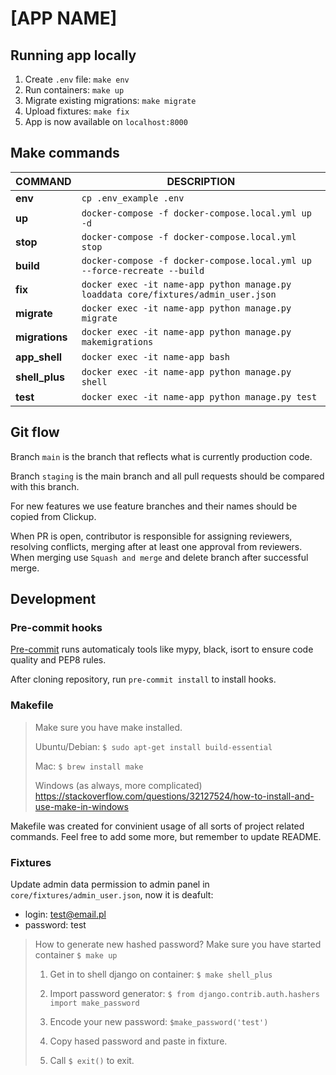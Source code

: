 # [APP NAME]

## Running app locally

1. Create `.env` file: `make env`
2. Run containers: `make up`
3. Migrate existing migrations: `make migrate`
4. Upload fixtures: `make fix`
5. App is now available on `localhost:8000`

## Make commands
| COMMAND | DESCRIPTION |
|-----------|-----------|
|**env**|`cp .env_example .env`|
|**up**|`docker-compose -f docker-compose.local.yml up -d`|
|**stop**|`docker-compose -f docker-compose.local.yml stop`|
|**build**|`docker-compose -f docker-compose.local.yml up --force-recreate --build`|
|**fix**|`docker exec -it name-app python manage.py loaddata core/fixtures/admin_user.json`|
|**migrate**|`docker exec -it name-app python manage.py migrate`|
|**migrations**|`docker exec -it name-app python manage.py makemigrations`|
|**app_shell**|`docker exec -it name-app bash`|
|**shell_plus**|`docker exec -it name-app python manage.py shell`|
|**test**|`docker exec -it name-app python manage.py test`|

## Git flow

Branch `main` is the branch that reflects what is currently production code.

Branch `staging` is the main branch and all pull requests should be compared with this branch.

For new features we use feature branches and their names should be copied from Clickup.

When PR is open, contributor is responsible for assigning reviewers, resolving conflicts, merging after at least one approval from reviewers. When merging use `Squash and merge` and delete branch after successful merge.

## Development

### Pre-commit hooks

[Pre-commit](https://pre-commit.com/) runs automaticaly tools like mypy, black, isort to ensure code quality and PEP8 rules.

After cloning repository, run `pre-commit install` to install hooks.

### Makefile

> Make sure you have make installed.
>
> Ubuntu/Debian: `$ sudo apt-get install build-essential`
>
> Mac: `$ brew install make`
>
> Windows (as always, more complicated) https://stackoverflow.com/questions/32127524/how-to-install-and-use-make-in-windows

Makefile was created for convinient usage of all sorts of project related commands. Feel free to add some more, but remember to update README.

### Fixtures

Update admin data permission to admin panel in `core/fixtures/admin_user.json`, now it is deafult:

* login: test@email.pl
* password: test

> How to generate new hashed password? Make sure you have started container `$ make up`
> 
> 1. Get in to shell django on container: `$ make shell_plus`
> 
> 2. Import password generator: `$ from django.contrib.auth.hashers import make_password`
> 
> 3. Encode your new password: `$make_password('test')`
> 4. Copy hased password and paste in fixture.
> 5. Call `$ exit()` to exit.